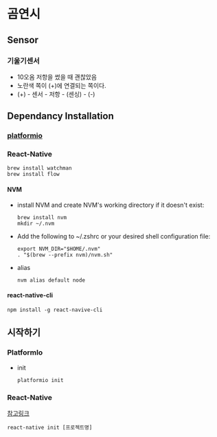 곰연시
=========

## Sensor
### 기울기센서
* 10오옴 저항을 썼을 때 괜찮았음
* 노란색 쪽이 (+)에 연결되는 쪽이다.
* (+) - 센서  - 저항 - (센싱) -  (-)

## Dependancy Installation

### [platformio](http://docs.platformio.org/)


### React-Native

```
brew install watchman
brew install flow
```

#### NVM
* install NVM and create NVM's working directory if it doesn't exist:
    ```
    brew install nvm
    mkdir ~/.nvm
    ```

* Add the following to ~/.zshrc or your desired shell configuration file:
    ```
    export NVM_DIR="$HOME/.nvm"
    . "$(brew --prefix nvm)/nvm.sh"
    ```

* alias
    ```
    nvm alias default node
    ```


#### react-native-cli
```
npm install -g react-navive-cli
```

## 시작하기

### PlatformIo
* init
    ```
    platformio init
    ```

### React-Native

[참고링크](https://realm.io/kr/news/react-native/)
```
react-native init [프로젝트명]
```
